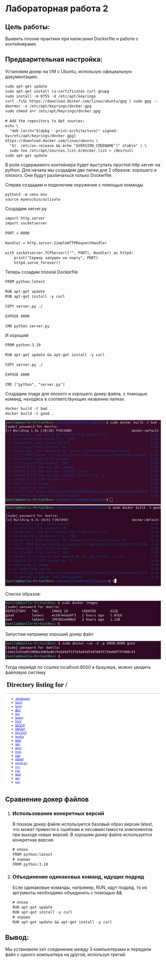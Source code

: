 # Лабораторная работа 2
## Цель работы:
Выявить плохие практики при написании Dockerfile и работе с контейнерами.

## Предварительная настройка:
Установим докер на VM с Ubuntu, использую официальную документацию:
```
sudo apt-get update
sudo apt-get install ca-certificates curl gnupg
sudo install -m 0755 -d /etc/apt/keyrings
curl -fsSL https://download.docker.com/linux/ubuntu/gpg | sudo gpg --dearmor -o /etc/apt/keyrings/docker.gpg
sudo chmod a+r /etc/apt/keyrings/docker.gpg

# Add the repository to Apt sources:
echo \
  "deb [arch="$(dpkg --print-architecture)" signed-by=/etc/apt/keyrings/docker.gpg] https://download.docker.com/linux/ubuntu \
  "$(. /etc/os-release && echo "$VERSION_CODENAME")" stable" | \
  sudo tee /etc/apt/sources.list.d/docker.list > /dev/null
sudo apt-get update
```
В роли содержимого контейнера будет выступать простой http server на python. Для начала мы создадим две папки для 2 образов: хорошего и плохого. Они будут различаться только Dockerfile.

Сперва создадим и подключим окружение с помощью команды
```
python3 -m venv env
source myenv/bin/activate
```
Создадим server.py
```
import http.server
import socketserver
 
PORT = 8000
 
Handler = http.server.SimpleHTTPRequestHandler
 
with socketserver.TCPServer(("", PORT), Handler) as httpd:
    print("Сервер запущен на порту", PORT)
    httpd.serve_forever()
```
Теперь созадим плохой Dockerfile
```
FROM python:latest
 
RUN apt-get update
RUN apt-get install -y curl

COPY server.py ./
 
EXPOSE 8000
 
CMD python server.py

```
И хороший
```
FROM python:3.10

RUN apt-get update && apt-get install -y curl

COPY server.py ./
 
EXPOSE 8000
 
CMD ["python", "server.py"]

```
Создадим image для плохого и хорошего докер файла, с помощью команд, находясь в соответствующих названию папках
```
docker build -t bad .
docker build -t good .
```

![Рисунок](https://github.com/geherious/CloudTech/blob/master/lab2/images/img-1.jpg)
![Рисунок](https://github.com/geherious/CloudTech/blob/master/lab2/images/img-2.jpg)

Список образов:

![Рисунок](https://github.com/geherious/CloudTech/blob/master/lab2/images/img-3.jpg)

Запустим например хороший докер файл

![Рисунок](https://github.com/geherious/CloudTech/blob/master/lab2/images/img-4.jpg)

Тогда перейдя по ссылке localhost:8000 в браузере, можно увидеть файловую систему

![Рисунок](https://github.com/geherious/CloudTech/blob/master/lab2/images/img-5.jpg)

## Сравнение докер файлов
1. ### Использование конкретных версий
   В плохом докер файле используется базовый образ версии latest, что может привести к ошибкам и несовместимости компонентов при выходе новых версий.
   В хорошем докер файле используется конкретная версия.
   ```
   # плохо
   FROM python:latest
   # хорошо
   FROM python:3.10
   ```
2. ### Объединение одинаковых команд, идущих подряд
   Если одинаковые команды, например, RUN, идут подряд, то их аргументы необходимо объединить с помощью &&
   ```
   # плохо
   RUN apt-get update
   RUN apt-get install -y curl
   # хорошо
   RUN apt-get update && apt-get install -y curl
   ```

## Вывод:
Мы установили ssh соединение между 3 компьютерами и передали файл с одного компьютера на другой, используя третий.

